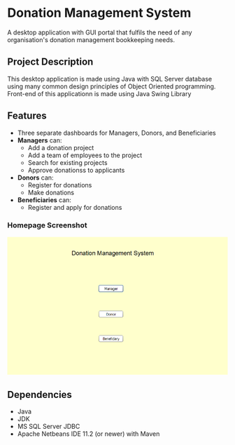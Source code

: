 # Donation Management System
A desktop application with GUI portal that fulfils the need of any organisation's donation management bookkeeping needs.

## Project Description
This desktop application is made using Java with SQL Server database using many common design principles of Object Oriented programming. Front-end of this applicationn is made using Java Swing Library

## Features
- Three separate dashboards for Managers, Donors, and Beneficiaries
- **Managers** can:
  - Add a donation project
  - Add a team of employees to the project
  - Search for existing projects
  - Approve donationss to applicants
- **Donors** can:
  - Register for donations
  - Make donations
- **Beneficiaries** can:
  - Register and apply for donations

### Homepage Screenshot
![homepage](https://github.com/asadbinkhalid/Donation-Management-System/blob/main/Images/homepage.png)

## Dependencies
- Java
- JDK
- MS SQL Server JDBC
- Apache Netbeans IDE 11.2 (or newer) with Maven

